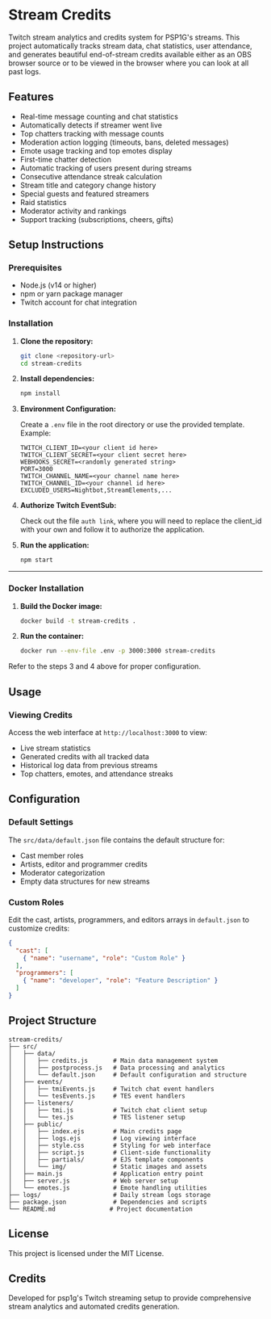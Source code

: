 # Stream Credits

Twitch stream analytics and credits system for PSP1G's streams. This project automatically tracks stream data, chat statistics, user attendance, and generates beautiful end-of-stream credits available either as an OBS browser source or to be viewed in the browser where you can look at all past logs.

## Features

- Real-time message counting and chat statistics
- Automatically detects if streamer went live
- Top chatters tracking with message counts
- Moderation action logging (timeouts, bans, deleted messages)
- Emote usage tracking and top emotes display
- First-time chatter detection
- Automatic tracking of users present during streams
- Consecutive attendance streak calculation
- Stream title and category change history
- Special guests and featured streamers 
- Raid statistics 
- Moderator activity and rankings
- Support tracking (subscriptions, cheers, gifts)






## Setup Instructions

### Prerequisites
- Node.js (v14 or higher)
- npm or yarn package manager
- Twitch account for chat integration

### Installation

1. **Clone the repository:**
   ```bash
   git clone <repository-url>
   cd stream-credits
   ```

2. **Install dependencies:**
   ```bash
   npm install
   ```

3. **Environment Configuration:**

   Create a `.env` file in the root directory or use the provided template. Example:
      ```env
      TWITCH_CLIENT_ID=<your client id here>
      TWITCH_CLIENT_SECRET=<your client secret here>
      WEBHOOKS_SECRET=<randomly generated string>
      PORT=3000
      TWITCH_CHANNEL_NAME=<your channel name here>
      TWITCH_CHANNEL_ID=<your channel id here>
      EXCLUDED_USERS=Nightbot,StreamElements,...
      ```

4. **Authorize Twitch EventSub:**

   Check out the file `auth link`, where you will need to replace the client_id with your own and follow it to authorize the application.

5. **Run the application:**
   ```bash
   npm start
   ```

---

### Docker Installation

1. **Build the Docker image:**
   ```bash
   docker build -t stream-credits .
   ```

2. **Run the container:**
   ```bash
   docker run --env-file .env -p 3000:3000 stream-credits
   ```

Refer to the steps 3 and 4 above for proper configuration.

## Usage

### Viewing Credits
Access the web interface at `http://localhost:3000` to view:
- Live stream statistics
- Generated credits with all tracked data
- Historical log data from previous streams
- Top chatters, emotes, and attendance streaks


## Configuration

### Default Settings
The `src/data/default.json` file contains the default structure for:
- Cast member roles
- Artists, editor and programmer credits
- Moderator categorization
- Empty data structures for new streams

### Custom Roles
Edit the cast, artists, programmers, and editors arrays in `default.json` to customize credits:
```json
{
  "cast": [
    { "name": "username", "role": "Custom Role" }
  ],
  "programmers": [
    { "name": "developer", "role": "Feature Description" }
  ]
}
```


## Project Structure

```
stream-credits/
├── src/
│   ├── data/
│   │   ├── credits.js       # Main data management system
│   │   ├── postprocess.js   # Data processing and analytics
│   │   └── default.json     # Default configuration and structure
│   ├── events/
│   │   ├── tmiEvents.js     # Twitch chat event handlers
│   │   └── tesEvents.js     # TES event handlers
│   ├── listeners/
│   │   ├── tmi.js           # Twitch chat client setup
│   │   └── tes.js           # TES listener setup
│   ├── public/
│   │   ├── index.ejs        # Main credits page
│   │   ├── logs.ejs         # Log viewing interface
│   │   ├── style.css        # Styling for web interface
│   │   ├── script.js        # Client-side functionality
│   │   ├── partials/        # EJS template components
│   │   └── img/             # Static images and assets
│   ├── main.js              # Application entry point
│   ├── server.js            # Web server setup
│   └── emotes.js            # Emote handling utilities
├── logs/                    # Daily stream logs storage
├── package.json             # Dependencies and scripts
└── README.md               # Project documentation
```

## License

This project is licensed under the MIT License.

## Credits

Developed for psp1g's Twitch streaming setup to provide comprehensive stream analytics and automated credits generation.